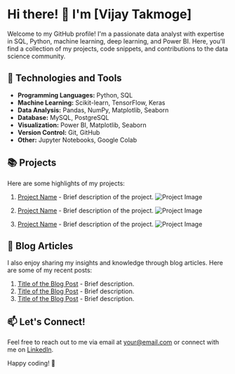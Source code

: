 # Hi there! 👋 I'm [Vijay Takmoge]

Welcome to my GitHub profile! I'm a passionate data analyst with expertise in SQL, Python, machine learning, deep learning, and Power BI. Here, you'll find a collection of my projects, code snippets, and contributions to the data science community.

## 🔧 Technologies and Tools

- **Programming Languages:** Python, SQL
- **Machine Learning:** Scikit-learn, TensorFlow, Keras
- **Data Analysis:** Pandas, NumPy, Matplotlib, Seaborn
- **Database:** MySQL, PostgreSQL
- **Visualization:** Power BI, Matplotlib, Seaborn
- **Version Control:** Git, GitHub
- **Other:** Jupyter Notebooks, Google Colab

## 📚 Projects

Here are some highlights of my projects:

1. [Project Name](link_to_project) - Brief description of the project.
   ![Project Image](link_to_image)

2. [Project Name](link_to_project) - Brief description of the project.
   ![Project Image](link_to_image)

3. [Project Name](link_to_project) - Brief description of the project.
   ![Project Image](link_to_image)

## 📝 Blog Articles

I also enjoy sharing my insights and knowledge through blog articles. Here are some of my recent posts:

1. [Title of the Blog Post](link_to_blog_post) - Brief description.
2. [Title of the Blog Post](link_to_blog_post) - Brief description.
3. [Title of the Blog Post](link_to_blog_post) - Brief description.

## 📫 Let's Connect!

Feel free to reach out to me via email at [your@email.com](mailto:your@email.com) or connect with me on [LinkedIn](link_to_linkedin_profile).

Happy coding! 🚀
